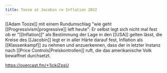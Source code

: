 ```yaml
---
title: Tooze at Jacobin re Inflation 2022
---
```


[[Adam Tooze]] mit einem Rundumschlag "wie geht [[Progressivism|progressive]] left heute": Er selbst legt sich nicht mal fest ob er "[[Inflation]]" als Bestimmung der Lage in den [[USA]] gelten lässt, die Kreise des [[Jacobin]] legt er in aller Härte darauf fest, Inflation als [[Klassenkampf]] zu nehmen und anzuerkennen, dass der in letzter Instanz nach [[Price Controls|Preiskontrollen]] ruft, die das amerikanische Volk bewaffnet durchsetzt.

https://overcast.fm/+1ickjZpsU
